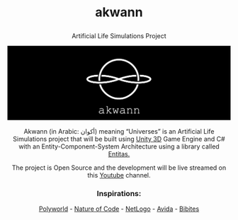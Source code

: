 # <p align="center">akwann</h1>
<p align="center">Artificial Life Simulations Project</p>

<img src="https://github.com/adelqadd/akwann/blob/master/akwann-logo.png" alt="akwann-logo">

<p align="center">Akwann (in Arabic: أكوان) meaning “Universes” is an Artificial Life Simulations project that will be built using <a href="https://unity.com/">Unity 3D</a> Game Engine and C# with an Entity-Component-System Architecture using a library called <a href="https://github.com/sschmid/Entitas-CSharp">Entitas.</a></p> 
<p align="center">The project is Open Source and the development will be live streamed on this <a href="https://www.youtube.com/channel/UChLd40NLqadO_-vHa0ypQDQ">Youtube</a> channel.</p>

<h3 align="center">Inspirations:</h3>
<p align="center"><a href="https://www.youtube.com/watch?v=_m97_kL4ox0&t=5s">Polyworld</a> 
- <a href="https://natureofcode.com/">Nature of Code</a>
- <a href="https://ccl.northwestern.edu/netlogo/">NetLogo</a>
- <a href="https://github.com/devosoft/avida">Avida</a>
- <a href="https://www.youtube.com/channel/UCjJEUMnBFHOP2zpBc7vCnsA">Bibites</a></p>
